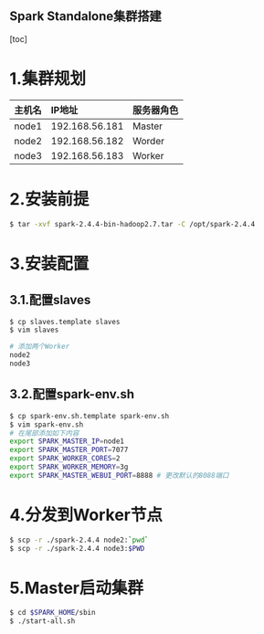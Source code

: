 Spark Standalone集群搭建
---

[toc]

# 1.集群规划

|主机名|IP地址|服务器角色|
|:----|:-----|:------|
|node1|192.168.56.181|Master|
|node2|192.168.56.182|Worder|
|node3|192.168.56.183|Worker|


# 2.安装前提

```sh
$ tar -xvf spark-2.4.4-bin-hadoop2.7.tar -C /opt/spark-2.4.4
```


# 3.安装配置
## 3.1.配置slaves
```sh
$ cp slaves.template slaves
$ vim slaves

# 添加两个Worker
node2
node3
```

## 3.2.配置spark-env.sh
```sh
$ cp spark-env.sh.template spark-env.sh
$ vim spark-env.sh
# 在尾部添加如下内容
export SPARK_MASTER_IP=node1
export SPARK_MASTER_PORT=7077
export SPARK_WORKER_CORES=2
export SPARK_WORKER_MEMORY=3g
export SPARK_MASTER_WEBUI_PORT=8888 # 更改默认的8088端口
```

# 4.分发到Worker节点
```sh
$ scp -r ./spark-2.4.4 node2:`pwd`
$ scp -r ./spark-2.4.4 node3:$PWD
```

# 5.Master启动集群
```sh
$ cd $SPARK_HOME/sbin
$ ./start-all.sh
```